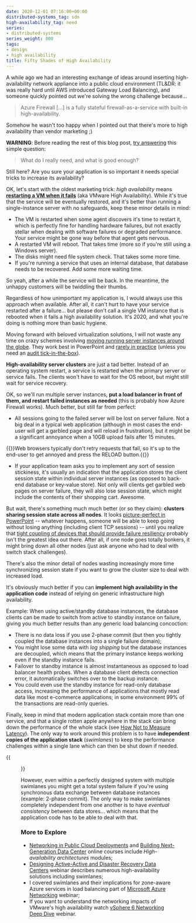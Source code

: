 ```yaml
---
date: 2020-12-01 07:16:00+00:00
distributed-systems_tag: sdn
high-availability_tag: need
series:
- distributed-systems
series_weight: 800
tags:
- design
- high availability
title: Fifty Shades of High Availability
---
```

A while ago we had an interesting exchange of ideas around inserting high-availability network appliance into a public cloud environment (TL&DR: it was really hard until AWS introduced Gateway Load Balancing), and someone quickly pointed out we're solving the wrong challenge because...

> Azure Firewall [...] is a fully stateful firewall-as-a-service with built-in high-availability.

Somehow he wasn't too happy when I pointed out that there's more to high availability than vendor marketing ;)
<!--more-->
**WARNING**: Before reading the rest of this blog post, [try answering](https://blog.ipspace.net/2013/01/long-distance-vmotion-stretched-ha.html) this simple question:

> What do I really need, and what is good enough?

Still here? Are you sure your application is so important it needs special tricks to increase its availability?

OK, let's start with the oldest marketing trick: _high availability_ means [**restarting a VM when it fails**](https://blog.ipspace.net/2011/08/high-availability-fallacies.html) (aka VMware High Availability). While it's true that the service will be eventually restored, and it's better than running a single-instance server with no safeguards, keep these minor details in mind:

* The VM is restarted when some agent discovers it's time to restart it, which is perfectly fine for handling hardware failures, but not exactly stellar when dealing with software failures or degraded performance. Your service might be gone way before that agent gets nervous.
* A restarted VM will reboot. That takes time (more so if you're still using a Windows server).
* The disks might need file system check. That takes some more time.
* If you're running a service that uses an internal database, that database needs to be recovered. Add some more waiting time.

So yeah, after a while the service will be back. In the meantime, the unhappy customers will be twiddling their thumbs.

Regardless of how unimportant my application is, I would always use this approach when available. After all, it can't hurt to have your service restarted after a failure... but please don't call a single VM instance that is rebooted when it fails a high availability solution. It's 2020, and what you're doing is nothing more than basic hygiene.

Moving forward with beloved virtualization solutions, I will not waste any time on crazy schemes involving [moving running server instances around the globe](https://blog.ipspace.net/2015/02/before-talking-about-vmotion-across.html). They work best in PowerPoint and [rarely in practice](https://blog.ipspace.net/2011/09/long-distance-vmotion-for-disaster.html) (unless you need an [audit tick-in-the-box](https://blog.ipspace.net/2019/09/disaster-recovery-test-faking-another.html)).

**High-availability server clusters** are just a tad better. Instead of an operating system restart, a service is restarted when the primary server or service fails. The clients won't have to wait for the OS reboot, but might still wait for service recovery.

OK, so we'll run multiple server instances, **put a load balancer in front of them, and restart failed instances as needed** (this is probably how Azure Firewall works). Much better, but still far from perfect:

* All sessions going to the failed server will be lost on server failure. Not a big deal in a typical web application (although in most cases the end-user will get a garbled page and will reload in frustration), but it might be a significant annoyance when a 10GB upload fails after 15 minutes.

{{<note info>}}Web browsers typically don't retry requests that fail, so it's up to the end-user to get annoyed and press the RELOAD button.{{</note>}}

* If your application team asks you to implement any sort of session stickiness, it's usually an indication that the application stores the client session state within individual server instances (as opposed to back-end database or key-value store). Not only will clients get garbled web pages on server failure, they will also lose session state, which might include the contents of their shopping cart. Awesome.

But wait, there's something much much better (or so they claim): **clusters sharing session state across all nodes**. It looks [picture-perfect in PowerPoint](https://blog.ipspace.net/2015/11/stretched-firewalls-across-layer-3-dci.html) -- whatever happens, someone will be able to keep going without losing anything (including client TCP sessions) -- until you realize that [tight coupling of devices that should provide failure resiliency](https://blog.ipspace.net/2016/11/reliability-of-clustered-solutions.html) probably isn't the greatest idea out there. After all, if one node goes totally bonkers, it might bring down all other nodes (just ask anyone who had to deal with switch stack challenges).

There's also the minor detail of nodes wasting increasingly more time synchronizing session state if you want to grow the cluster size to deal with increased load.

It's obviously much better if you can **implement high availability in the application code** instead of relying on generic infrastructure high availability. 

Example: When using active/standby database instances, the database clients can be made to switch from active to standby instance on failure, giving you much better results than any generic load balancing concoction:

* There is no data loss if you use 2-phase commit (but then you tightly coupled the database instances into a single failure domain);
* You might lose some data with _log shipping_ but the database instances are decoupled, which means that the primary instance keeps working even if the standby instance fails.
* Failover to standby instance is almost instantaneous as opposed to load balancer health probes. When a database client detects connection error, it automatically switches over to the backup instance.
* You could even use the standby instance for read-only database access, increasing the performance of applications that mostly read data like most e-commerce applications; in some environment 99% of the transactions are read-only queries.

Finally, keep in mind that modern application stack contain more than one service, and that a single rotten apple anywhere in the stack can bring down the performance of the whole stack (see [How Not to Measure Latency](https://blog.ipspace.net/2020/08/measuring-latency.html)). The only way to work around this problem is to have **independent copies of the application stack** (*swimlanes*) to keep the performance challenges within a single lane which can then be shut down if needed.

{{<figure src="HA_Swimlanes.png" caption="Sample swimlane design">}}

However, even within a perfectly designed system with multiple swimlanes you might get a total system failure if you're using synchronous data exchange between database instances (example: 2-phase commit). The only way to make swimlanes completely independent from one another is to have _eventual consistency_ between data stores... which means that the application code has to be able to deal with that.

### More to Explore

* [Networking in Public Cloud Deployments](https://www.ipspace.net/PubCloud/) and [Building Next-Generation Data Center](https://www.ipspace.net/Building_Next-Generation_Data_Center) online courses include *High-availability architectures* modules;
* [Designing Active-Active and Disaster Recovery Data Centers](https://www.ipspace.net/Designing_Active-Active_and_Disaster_Recovery_Data_Centers) webinar describes numerous high-availability solutions including swimlanes;
* I covered swimlanes and their implications for zone-aware Azure services in load balancing part of [Microsoft Azure Networking](https://www.ipspace.net/Microsoft_Azure_Networking) webinar;
* If you want to understand the networking impacts of VMware's high availability watch [vSphere 6 Networking Deep Dive](https://www.ipspace.net/VSphere_6_Networking_Deep_Dive) webinar.
